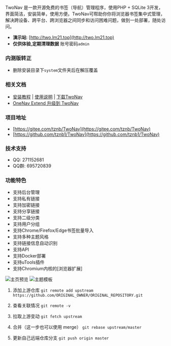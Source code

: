 TwoNav 是一款开源免费的书签（导航）管理程序，使用PHP + SQLite 3开发，界面简洁，安装简单，使用方便。TwoNav可帮助你你将浏览器书签集中式管理，解决跨设备、跨平台、跨浏览器之间同步和访问困难问题，做到一处部署，随处访问。

- **演示站**: [http://two.lm21.top](http://two.lm21.top) 
- **仅供体验,定期清理数据** 账号密码`admin`

### 内测版转正
* 删除安装目录下`system`文件夹后在解压覆盖

### 相关文档
* [安装教程](https://gitee.com/tznb/TwoNav/wikis/pages?sort_id=7968668&doc_id=3767990) | [使用说明](https://gitee.com/tznb/TwoNav/wikis) | [下载TwoNav](https://gitee.com/tznb/TwoNav/releases)
* [OneNav Extend 升级到 TwoNav](https://gitee.com/tznb/OneNav/wikis/pages?sort_id=7955135&doc_id=2439895)

### 项目地址
- [https://gitee.com/tznb/TwoNav](https://gitee.com/tznb/TwoNav)
- [https://github.com/tznb1/TwoNav](https://github.com/tznb1/TwoNav)

### 技术支持
- QQ: 271152681
- QQ群: 695720839

### 功能特色
* 支持后台管理
* 支持私有链接
* 支持加密链接
* 支持分享链接
* 支持二级分类
* 支持用户分组
* 支持Chrome/Firefox/Edge书签批量导入
* 支持多种主题风格
* 支持链接信息自动识别
* 支持API
* 支持Docker部署
* 支持uTools插件
* 支持Chromium内核的[浏览器扩展]

![](https://foruda.gitee.com/images/1680680754989095293/fcc56e76_10359480.jpeg "主页预览")
![](https://foruda.gitee.com/images/1680680836189756220/8c227c34_10359480.jpeg "主题模板")


1. 添加上游仓库
`git remote add upstream https://github.com/ORIGINAL_OWNER/ORIGINAL_REPOSITORY.git`

2. 查看关联情况
`git remote -v`

3. 拉取上游变动
`git fetch upstream`

3. 合并（这一步也可以使用 merge）
`git rebase upstream/master`

4. 更新自己远端仓库分支
`git push origin master`
